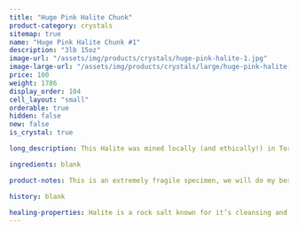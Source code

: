 ```yaml
---
title: "Huge Pink Halite Chunk"
product-category: crystals
sitemap: true
name: "Huge Pink Halite Chunk #1"
description: "3lb 15oz"
image-url: "/assets/img/products/crystals/huge-pink-halite-1.jpg"
image-large-url: "/assets/img/products/crystals/large/huge-pink-halite-1.jpg"
price: 100
weight: 1786
display_order: 104
cell_layout: "small"
orderable: true
hidden: false
new: false
is_crystal: true

long_description: This Halite was mined locally (and ethically!) in Torna, CA. There is so much to this piece! Boasting a sharp, Hopper growth pattern with intense growth lines and immense detail. It has beautiful deep hues of pink that fade into baby pink and eventually white at the top. Huge and eye-catching, this is a perfect shelf/centre piece.

ingredients: blank

product-notes: This is an extremely fragile specimen, we will do my best to package it as safely as possible but please be aware some little pieces may break off in transit.

history: blank

healing-properties: Halite is a rock salt known for it’s cleansing and purifying properties, it aids in clarifying energy blocks and balancing energy fields. This makes it perfect for cleansing your other crystals! Similar to Selenite, you can rest your other crystals on it to remove unwanted/negative energies. In meditation, Pink Halite connects to the heart and solar plexus chakras allowing a self-loving awareness which aids in the release of emotional issues and attachments. 
---
```

